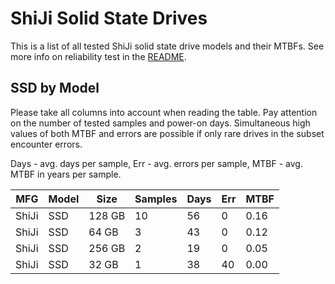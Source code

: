 ShiJi Solid State Drives
========================

This is a list of all tested ShiJi solid state drive models and their MTBFs. See
more info on reliability test in the [README](https://github.com/bsdhw/SMART).

SSD by Model
------------

Please take all columns into account when reading the table. Pay attention on the
number of tested samples and power-on days. Simultaneous high values of both MTBF
and errors are possible if only rare drives in the subset encounter errors.

Days - avg. days per sample,
Err  - avg. errors per sample,
MTBF - avg. MTBF in years per sample.

| MFG       | Model              | Size   | Samples | Days  | Err   | MTBF |
|-----------|--------------------|--------|---------|-------|-------|------|
| ShiJi     | SSD                | 128 GB | 10      | 56    | 0     | 0.16   |
| ShiJi     | SSD                | 64 GB  | 3       | 43    | 0     | 0.12   |
| ShiJi     | SSD                | 256 GB | 2       | 19    | 0     | 0.05   |
| ShiJi     | SSD                | 32 GB  | 1       | 38    | 40    | 0.00   |
